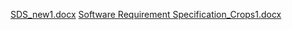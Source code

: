 [SDS_new1.docx](https://github.com/Philipjohn100/leaf_disease_detection/files/11320132/SDS_new1.docx)
[Software Requirement Specification_Crops1.docx](https://github.com/Philipjohn100/leaf_disease_detection/files/11320184/Software.Requirement.Specification_Crops1.docx)


